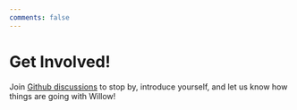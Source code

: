 ```yaml
---
comments: false
---
```


# Get Involved!

Join [Github discussions](https://github.com/toverainc/willow/discussions) to stop by, introduce yourself, and let us know how things are going with Willow!